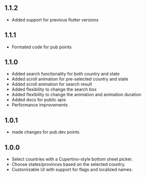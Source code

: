 ## 1.1.2

* Added support for previous flutter versions

## 1.1.1

* Formated code for pub points

## 1.1.0

* Added search functionality for both country and state
* Added scroll animation for pre-selected country and state
* Added scroll animation for search result
* Added flexibility to change the search box
* Added flexibility to change the animation and animation duration
* Added docs for public apis
* Performance improvements

## 1.0.1

* made changes for pub.dev points


## 1.0.0

* Select countries with a Cupertino-style bottom sheet picker.
* Choose states/provinces based on the selected country.
* Customizable UI with support for flags and localized names.
